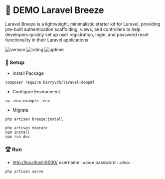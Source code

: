 # 🎉 DEMO Laravel Breeze

Laravel Breeze is a lightweight, minimalistic starter kit for Laravel, providing pre-built authentication scaffolding, views, and controllers to help developers quickly set up user registration, login, and password reset functionality in their Laravel applications.

![version](https://img.shields.io/badge/version-1.0-blue)
![rating](https://img.shields.io/badge/rating-★★★★★-yellow)
![uptime](https://img.shields.io/badge/uptime-100%25-brightgreen)

### 🚀 Setup

- Install Package

```shell
composer require barryvdh/laravel-dompdf
```

- Configure Environment

```shell
cp .env.example .env
```

- Migrate

```
php artisan breeze:install
 
php artisan migrate
npm install
npm run dev
```

### 🏆 Run

- [http://localhost:8000/](http://localhost:8000/) username : `admin` password : `admin`

```shell
php artisan serve
```
